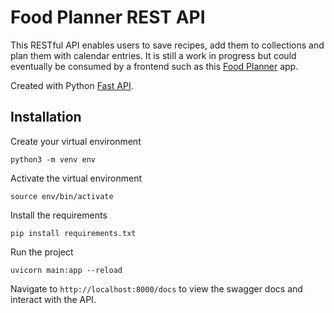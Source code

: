 # Food Planner REST API

This RESTful API enables users to save recipes, add them to collections and plan them with calendar entries. It is still a work in progress but could eventually be consumed by a frontend such as this [Food Planner](https://github.com/willelson/food-planner) app.

Created with Python [Fast API](https://fastapi.tiangolo.com/).

## Installation

Create your virtual environment

```
python3 -m venv env
```

Activate the virtual environment

```
source env/bin/activate
```

Install the requirements

```
pip install requirements.txt
```

Run the project

```
uvicorn main:app --reload
```

Navigate to `http://localhost:8000/docs` to view the swagger docs and interact with the API.
